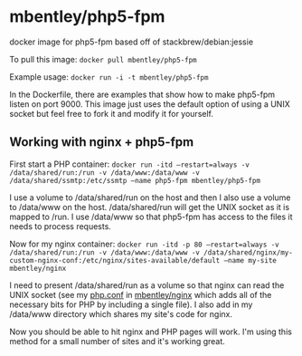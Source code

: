 mbentley/php5-fpm
==================

docker image for php5-fpm
based off of stackbrew/debian:jessie

To pull this image:
`docker pull mbentley/php5-fpm`

Example usage:
`docker run -i -t mbentley/php5-fpm`

In the Dockerfile, there are examples that show how to make php5-fpm listen on port 9000.  This image just uses the default option of using a UNIX socket but feel free to fork it and modify it for yourself.

## Working with nginx + php5-fpm

First start a PHP container:
`docker run -itd –restart=always -v /data/shared/run:/run -v /data/www:/data/www -v /data/shared/ssmtp:/etc/ssmtp –name php5-fpm mbentley/php5-fpm`

I use a volume to /data/shared/run on the host and then I also use a volume to /data/www on the host. /data/shared/run will get the UNIX socket as it is mapped to /run. I use /data/www so that php5-fpm has access to the files it needs to process requests.

Now for my nginx container:
`docker run -itd -p 80 –restart=always -v /data/shared/run:/run -v /data/www:/data/www -v /data/shared/nginx/my-custom-nginx-conf:/etc/nginx/sites-available/default –name my-site mbentley/nginx`

I need to present /data/shared/run as a volume so that nginx can read the UNIX socket (see my [php.conf](https://github.com/mbentley/docker-nginx/blob/master/php.conf) in [mbentley/nginx](https://github.com/mbentley/docker-php5-fpm) which adds all of the necessary bits for PHP by including a single file). I also add in my /data/www directory which shares my site's code for nginx.

Now you should be able to hit nginx and PHP pages will work. I'm using this method for a small number of sites and it's working great.
